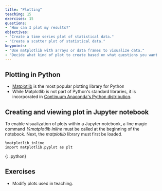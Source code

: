 ```yaml
---
title: "Plotting"
teaching: 15
exercises: 15
questions:
- "How can I plot my results?"
objectives:
- "Create a time series plot of statistical data."
- "Create a scatter plot of statistical data."
keypoints:
- "Use matplotlib with arrays or data frames to visualize data."
- "Decide what kind of plot to create based on what questions you want to answer."
---
```

## Plotting in Python

*   [Matplotlib][matplotlib] is the most popular plotting library for Python
*   While Matplotlib is not part of Python's standard libraries, it is  incorporated in [Continuum Anaconda's Python distribution][anaconda].

## Creating and viewing plot in Jupyter notebook

To enable visualization of plots within a Jupyter notebook, a line magic command *%matplotlib inline* must be called at the beginning of the notebook. Next, the *matplotlib* library must first be loaded.

~~~
%matplotlib inline
import matplotlib.pyplot as plt
~~~
{: .python}









## Exercises

*   Modify plots used in teaching.

[matplotlib]: http://matplotlib.org/
[anaconda]: https://www.continuum.io/downloads
